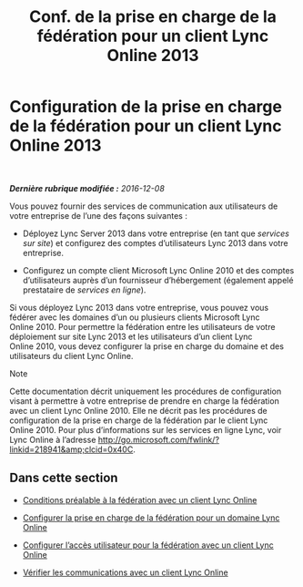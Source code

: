 ﻿---
title: "Conf. de la prise en charge de la fédération pour un client Lync Online 2013"
TOCtitle: "Conf. de la prise en charge de la fédération pour un client Lync Online 2013"
ms:assetid: e5f7f38d-ede5-4af3-88c2-026e8a78df12
ms:mtpsurl: https://technet.microsoft.com/fr-fr/library/Hh202193(v=OCS.15)
ms:contentKeyID: 49299171
ms.date: 12/10/2016
mtps_version: v=OCS.15
ms.translationtype: HT
---

# Configuration de la prise en charge de la fédération pour un client Lync Online 2013

 

_**Dernière rubrique modifiée :** 2016-12-08_

Vous pouvez fournir des services de communication aux utilisateurs de votre entreprise de l’une des façons suivantes :

  - Déployez Lync Server 2013 dans votre entreprise (en tant que *services sur site*) et configurez des comptes d’utilisateurs Lync 2013 dans votre entreprise.

  - Configurez un compte client Microsoft Lync Online 2010 et des comptes d’utilisateurs auprès d’un fournisseur d’hébergement (également appelé prestataire de *services en ligne*).

Si vous déployez Lync 2013 dans votre entreprise, vous pouvez vous fédérer avec les domaines d’un ou plusieurs clients Microsoft Lync Online 2010. Pour permettre la fédération entre les utilisateurs de votre déploiement sur site Lync 2013 et les utilisateurs d’un client Lync Online 2010, vous devez configurer la prise en charge du domaine et des utilisateurs du client Lync Online.

> [!NOTE]  
> Cette documentation décrit uniquement les procédures de configuration visant à permettre à votre entreprise de prendre en charge la fédération avec un client Lync Online 2010. Elle ne décrit pas les procédures de configuration de la prise en charge de la fédération par le client Lync Online 2010. Pour plus d’informations sur les services en ligne Lync, voir Lync Online à l’adresse <a href="http://go.microsoft.com/fwlink/?linkid=218941%26clcid=0x40c">http://go.microsoft.com/fwlink/?linkid=218941&amp;clcid=0x40C</a>.

## Dans cette section

  - [Conditions préalable à la fédération avec un client Lync Online](lync-server-2013-prerequisites-for-federating-with-a-lync-online-customer.md)

  - [Configurer la prise en charge de la fédération pour un domaine Lync Online](lync-server-2013-configure-federation-support-for-a-lync-online-domain.md)

  - [Configurer l’accès utilisateur pour la fédération avec un client Lync Online](lync-server-2013-configure-user-access-for-federation-with-a-lync-online-customer.md)

  - [Vérifier les communications avec un client Lync Online](lync-server-2013-verify-communications-with-a-lync-online-customer.md)


